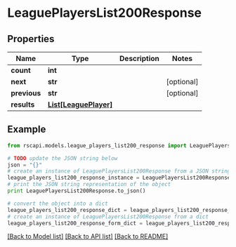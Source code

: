 # LeaguePlayersList200Response


## Properties
Name | Type | Description | Notes
------------ | ------------- | ------------- | -------------
**count** | **int** |  | 
**next** | **str** |  | [optional] 
**previous** | **str** |  | [optional] 
**results** | [**List[LeaguePlayer]**](LeaguePlayer.md) |  | 

## Example

```python
from rscapi.models.league_players_list200_response import LeaguePlayersList200Response

# TODO update the JSON string below
json = "{}"
# create an instance of LeaguePlayersList200Response from a JSON string
league_players_list200_response_instance = LeaguePlayersList200Response.from_json(json)
# print the JSON string representation of the object
print LeaguePlayersList200Response.to_json()

# convert the object into a dict
league_players_list200_response_dict = league_players_list200_response_instance.to_dict()
# create an instance of LeaguePlayersList200Response from a dict
league_players_list200_response_form_dict = league_players_list200_response.from_dict(league_players_list200_response_dict)
```
[[Back to Model list]](../README.md#documentation-for-models) [[Back to API list]](../README.md#documentation-for-api-endpoints) [[Back to README]](../README.md)


